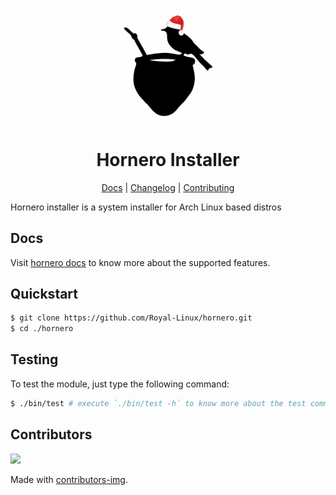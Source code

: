 <div align="center">
<p>
    <img
        style="width: 200px"
        width="200"
        src="https://raw.githubusercontent.com/Royal-Linux/hornero/main/static/hornero-logo.png?sanitize=true"
    >
</p>
<h1>Hornero Installer</h1>

[Docs](https://Royal-Linux.github.io/hornero) |
[Changelog](#) |
[Contributing](https://github.com/Royal-Linux/hornero/blob/main/CONTRIBUTING.md)

</div>

Hornero installer is a system installer for Arch Linux based distros
## Docs

Visit [hornero docs](https://Royal-Linux.github.io/hornero) to know more about the supported features.

## Quickstart

```sh
$ git clone https://github.com/Royal-Linux/hornero.git
$ cd ./hornero
```

## Testing

To test the module, just type the following command:

```sh
$ ./bin/test # execute `./bin/test -h` to know more about the test command
```

## Contributors

<a href="https://github.com/Royal-Linux/hornero/contributors">
  <img src="https://contrib.rocks/image?repo=Royal-Linux/hornero"/>
</a>

Made with [contributors-img](https://contrib.rocks).

[workflowbadge]: https://github.com/Royal-Linux/hornero/workflows/Build%20and%20Test%20with%20deps/badge.svg
[validatedocsbadge]: https://github.com/Royal-Linux/hornero/workflows/Validate%20Docs/badge.svg
[licensebadge]: https://img.shields.io/badge/License-GPL%20v2-blue.svg
[workflowurl]: https://github.com/Royal-Linux/hornero/commits/main
[validatedocsurl]: https://github.com/Royal-Linux/hornero/commits/main
[licenseurl]: https://github.com/Royal-Linux/hornero/blob/main/LICENSE
